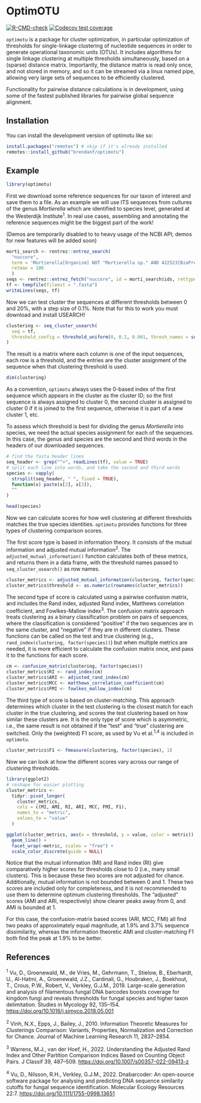 
<!-- README.md is generated from README.Rmd. Please edit that file -->

# OptimOTU

<!-- badges: start -->

[![R-CMD-check](https://github.com/brendanf/optimotu/actions/workflows/R-CMD-check.yaml/badge.svg)](https://github.com/brendanf/optimotu/actions/workflows/R-CMD-check.yaml)
[![Codecov test
coverage](https://codecov.io/gh/brendanf/optimotu/graph/badge.svg)](https://app.codecov.io/gh/brendanf/optimotu)
<!-- badges: end -->

`optimotu` is a package for cluster optimization, in particular
optimization of thresholds for single-linkage clustering of nucleotide
sequences in order to generate operational taxonomic units (OTUs). It
includes algorithms for single linkage clustering at multiple thresholds
simultaneously, based on a (sparse) distance matrix. Importantly, the
distance matrix is read only once, and not stored in memory, and so it
can be streamed via a linux named pipe, allowing very large sets of
sequences to be efficiently clustered.

Functionality for pairwise distance calculations is in development,
using some of the fastest published libraries for pairwise global
sequence alignment.

## Installation

You can install the development version of optimotu like so:

``` r
install.packages("remotes") # skip if it's already installed
remotes::install_github("brendanf/optimotu")
```

## Example

``` r
library(optimotu)
```

First we download some reference sequences for our taxon of interest and
save them to a file. As an example we will use ITS sequences from
cultures of the genus *Mortierella* which are identified to species
level, generated at the Westerdijk Institute<sup>1</sup>. In real use
cases, assembling and annotating the reference sequences might be the
biggest part of the work!

(Demos are temporarily disabled to to heavy usage of the NCBI API; demos
for new features will be added soon)

``` r
morti_search <- rentrez::entrez_search(
  "nuccore",
  term = 'Mortierella[Organism] NOT "Mortierella sp." AND 422523[BioProject] AND internal transcribed spacer',
  retmax = 100
  )
seqs <- rentrez::entrez_fetch("nuccore", id = morti_search$ids, rettype = "fasta")
tf <- tempfile(fileext = ".fasta")
writeLines(seqs, tf)
```

Now we can test cluster the sequences at different thresholds between 0
and 20%, with a step size of 0.1%. Note that for this to work you must
download and install USEARCH!

``` r
clustering <- seq_cluster_usearch(
  seq = tf,
  threshold_config = threshold_uniform(0, 0.2, 0.001, thresh_names = seq(0, 0.2, 0.001))
)
```

The result is a matrix where each column is one of the input sequences,
each row is a threshold, and the entries are the cluster assignment of
the sequence when that clustering threshold is used.

``` r
dim(clustering)
```

As a convention, `optimotu` always uses the 0-based index of the first
sequence which appears in the cluster as the cluster ID; so the first
sequence is always assigned to cluster 0, the second cluster is assigned
to cluster 0 if it is joined to the first sequence, otherwise it is part
of a new cluster 1, etc.

To assess which threshold is best for dividing the genus *Mortierella*
into species, we need the actual species assignment for each of the
sequences. In this case, the genus and species are the second and third
words in the headers of our downloaded sequences.

``` r
# find the fasta header lines
seq_header <- grep("^>", readLines(tf), value = TRUE)
# split each line into words, and take the second and third words
species <- vapply(
  strsplit(seq_header, " ", fixed = TRUE),
  function(x) paste(x[2], x[3]),
  ""
)

head(species)
```

Now we can calculate scores for how well clustering at different
thresholds matches the true species identities. `optimotu` provides
functions for three types of clustering comparison scores.

The first score type is based in information theory. It consists of the
mutual information and adjusted mutual information<sup>2</sup>. The
`adjusted_mutual_information()` function calculates both of these
metrics, and returns them in a data frame, with the threshold names
passed to `seq_cluster_usearch()` as row names.

``` r
cluster_metrics <- adjusted_mutual_information(clustering, factor(species))
cluster_metrics$threshold <- as.numeric(rownames(cluster_metrics))
```

The second type of score is calculated using a pairwise confusion
matrix, and includes the Rand index, adjusted Rand index, Matthews
correlation coefficient, and Fowlkes-Mallow index<sup>3</sup>. The
confusion matrix approach treats clustering as a binary classification
problem on pairs of sequences, where the classification is considered
“positive” if the two sequences are in the same cluster, and “negative”
if they are in different clusters. These functions can be called on the
test and true clustering (e.g.,
`rand_index(clustering, factor(species))`) but when multiple metrics are
needed, it is more efficient to calculate the confusion matrix once, and
pass it to the functions for each score.

``` r
cm <- confusion_matrix(clustering, factor(species))
cluster_metrics$RI <- rand_index(cm)
cluster_metrics$ARI <- adjusted_rand_index(cm)
cluster_metrics$MCC <- matthews_correlation_coefficient(cm)
cluster_metrics$FMI <- fowlkes_mallow_index(cm)
```

The third type of score is based on cluster-matching. This approach
determines which cluster in the test clustering is the closest match for
each cluster in the true clustering, and scores the test clustering
based on how similar these clusters are. It is the only type of score
which is asymmetric, i.e., the same result is not obtained if the “test”
and “true” clustering are switched. Only the (weighted) F1 score, as
used by Vu et al.<sup>1,4</sup> is included in `optimotu`.

``` r
cluster_metrics$F1 <- fmeasure(clustering, factor(species), 1)
```

Now we can look at how the different scores vary across our range of
clustering thresholds.

``` r
library(ggplot2)
# reshape for easier plotting
cluster_metrics <- 
  tidyr::pivot_longer(
    cluster_metrics,
    cols = c(MI, AMI, RI, ARI, MCC, FMI, F1),
    names_to = "metric",
    values_to = "value"
  )

ggplot(cluster_metrics, aes(x = threshold, y = value, color = metric)) +
  geom_line() +
  facet_wrap(~metric, scales = "free") +
  scale_color_discrete(guide = NULL)
```

Notice that the mutual information (MI) and Rand index (RI) give
comparatively higher scores for thresholds close to 0 (i.e., many small
clusters). This is because these two scores are not adjusted for chance.
Additionally, mutual information is not bounded between 0 and 1. These
two scores are included only for completeness, and it is not recommended
to use them to determine optimum clustering thresholds. The “adjusted”
scores (AMI and ARI, respectively) show clearer peaks away from 0, and
AMI is bounded at 1.

For this case, the confusion-matrix based scores (ARI, MCC, FMI) all
find two peaks of approximately equal magnitude, at 1.9% and 3.7%
sequence dissimilarity, whereas the information theoretic AMI and
cluster-matching F1 both find the peak at 1.9% to be better.

## References

<sup>1</sup> Vu, D., Groenewald, M., de Vries, M., Gehrmann, T.,
Stielow, B., Eberhardt, U., Al-Hatmi, A., Groenewald, J.Z., Cardinali,
G., Houbraken, J., Boekhout, T., Crous, P.W., Robert, V., Verkley,
G.J.M., 2019. Large-scale generation and analysis of filamentous fungal
DNA barcodes boosts coverage for kingdom fungi and reveals thresholds
for fungal species and higher taxon delimitation. Studies in Mycology
92, 135–154. <https://doi.org/10.1016/j.simyco.2018.05.001>

<sup>2</sup> Vinh, N.X., Epps, J., Bailey, J., 2010. Information
Theoretic Measures for Clusterings Comparison: Variants, Properties,
Normalization and Correction for Chance. Journal of Machine Learning
Research 11, 2837–2854.

<sup>3</sup> Warrens, M.J., van der Hoef, H., 2022. Understanding the
Adjusted Rand Index and Other Partition Comparison Indices Based on
Counting Object Pairs. J Classif 39, 487–509.
<https://doi.org/10.1007/s00357-022-09413-z>

<sup>4</sup> Vu, D., Nilsson, R.H., Verkley, G.J.M., 2022. Dnabarcoder:
An open-source software package for analysing and predicting DNA
sequence similarity cutoffs for fungal sequence identification.
Molecular Ecology Resources 22:7.
<https://doi.org/10.1111/1755-0998.13651>
